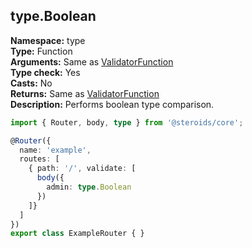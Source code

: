 ## type.Boolean

**Namespace:** type  
**Type:** Function  
**Arguments:** Same as [ValidatorFunction](../router-decorator/routedefinition/validationrule/validatorfunction)  
**Type check:** Yes  
**Casts:** No  
**Returns:** Same as [ValidatorFunction](../router-decorator/routedefinition/validationrule/validatorfunction)  
**Description:** Performs boolean type comparison.

```ts
import { Router, body, type } from '@steroids/core';

@Router({
  name: 'example',
  routes: [
    { path: '/', validate: [
      body({
        admin: type.Boolean
      })
    ]}
  ]
})
export class ExampleRouter { }
```
